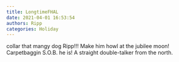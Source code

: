 ```yaml
---
title: LongtimeFHAL
date: 2021-04-01 16:53:54
authors: Ripp
categories: Holiday
---
```


 collar that mangy dog Ripp!!!
Make him howl at the jubilee moon!
Carpetbaggin S.O.B. he is!  A straight double-talker from the north.